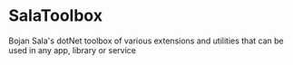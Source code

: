 # SalaToolbox
Bojan Sala's dotNet toolbox of various extensions and utilities that can be used in any app, library or service
